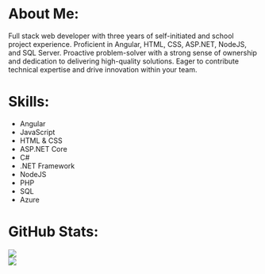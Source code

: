 # About Me:
Full stack web developer with three years of self-initiated and school project experience. Proficient in Angular, HTML, CSS, ASP.NET, NodeJS, and SQL Server. Proactive problem-solver with a strong sense of ownership and dedication to delivering high-quality solutions. Eager to contribute technical expertise and drive innovation within your team.


# Skills:
 - Angular
 - JavaScript
 - HTML & CSS
 - ASP.NET Core
 - C#
 - .NET Framework
 - NodeJS
 - PHP
 - SQL
 - Azure

# GitHub Stats:
![](https://github-readme-streak-stats.herokuapp.com/?user=ObradPR&theme=default&hide_border=false)<br/>
![](https://github-readme-stats.vercel.app/api/top-langs/?username=ObradPR&theme=default&hide_border=false&include_all_commits=false&count_private=false&layout=compact)
